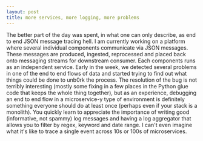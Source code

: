 ```yaml
---
layout: post
title: more services, more logging, more problems
---
```


The better part of the day was spent, in what one can only describe, as end to end JSON message tracing hell.
I am currently working on a platform where several individual components communicate via JSON messages. These messages are produced, ingested, reprocessed and placed back onto messaging streams for downstream consumer. Each components runs as an independent service. 
Early in the week, we detected several problems in one of the end to end flows of data and started trying to find out what things could be done to unb0rk the process.
The resolution of the bug is not terribly interesting (mostly some fixing in a few places in the Python glue code that keeps the whole thing together), but as an experience, debugging an end to end flow in a microservice-y type of environment is definitely something everyone should do at least once (perhaps even if your stack is a monolith). You quickly learn to appreciate the importance of writing good (informative, not spammy) log messages and having a log aggregator that allows you to filter by regex, keyword and date range. I can't even imagine what it's like to trace a single event across 10s or 100s of microservices. 
